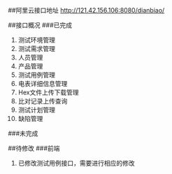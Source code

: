 ##阿里云接口地址
http://121.42.156.106:8080/dianbiao/

##接口概况
###已完成
1. 测试环境管理
2. 测试需求管理
3. 人员管理
4. 产品管理
5. 测试用例管理
6. 电表详细信息管理
7. Hex文件上传下载管理
8. 比对记录上传查询
9. 测试计划管理
10. 缺陷管理

###未完成

##待修改
###前端
1. 已修改测试用例接口，需要进行相应的修改
